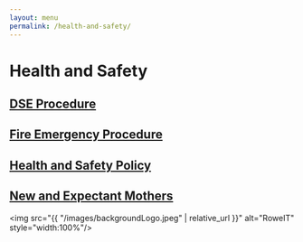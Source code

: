 ```yaml
---
layout: menu
permalink: /health-and-safety/
---
```


<h1>Health and Safety</h1>
<h2><a href="{{ "/health-and-safety/DSE-Procedure.html" | relative_url }}">DSE Procedure</a></h2>
<h2><a href="{{ "/health-and-safety/Fire-Emergency-Procedure.html" | relative_url }}">Fire Emergency Procedure</a></h2>
<h2><a href="{{ "/health-and-safety/Health-and-Safety-Policy.html" | relative_url }}">Health and Safety Policy</a></h2>
<h2><a href="{{ "/health-and-safety/New-and-Expectant-Mothers.html" | relative_url }}">New and Expectant Mothers</a></h2>

<img src="{{ "/images/backgroundLogo.jpeg" | relative_url }}" alt="RoweIT"  style="width:100%"/>

